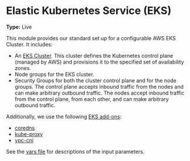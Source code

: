 # Elastic Kubernetes Service (EKS)

**Type:** Live

This module provides our standard set up for a configurable AWS EKS Cluster. It includes:
- An [EKS Cluster](https://docs.aws.amazon.com/eks/latest/userguide/clusters.html). This cluster defines the Kubernetes control plane (managed by AWS) and provisions it to the specified set of availability zones.
- Node groups for the EKS cluster.
- Security Groups for both the cluster control plane and for the node groups. The control plane accepts inbound traffic from the nodes and can make arbitrary outbound traffic. The nodes accept inbound traffic from the control plane, from each other, and can make arbitrary outbound traffic.

Additionally, we use the following [EKS add-ons](https://docs.aws.amazon.com/eks/latest/userguide/eks-add-ons.html):
  - [coredns](https://docs.aws.amazon.com/eks/latest/userguide/managing-coredns.html)
  - [kube-proxy](https://docs.aws.amazon.com/eks/latest/userguide/managing-kube-proxy.html)
  - [vpc-cni](https://docs.aws.amazon.com/eks/latest/userguide/managing-vpc-cni.html)

See the [vars file](./vars.tf) for descriptions of the input parameters.